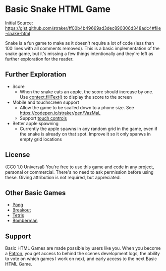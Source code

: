 # Basic Snake HTML Game

Initial Source: https://gist.github.com/straker/ff00b4b49669ad3dec890306d348adc4#file-snake-html

Snake is a fun game to make as it doesn't require a lot of code (less than 100 lines with all comments removed). This is a basic implementation of the snake game, but it's missing a few things intentionally and they're left as further exploration for the reader.

## Further Exploration

- Score
  - When the snake eats an apple, the score should increase by one. Use [context.fillText()](https://developer.mozilla.org/en-US/docs/Web/API/CanvasRenderingContext2D/fillText) to display the score to the screen
- Mobile and touchscreen support
  - Allow the game to be scalled down to a phone size. See https://codepen.io/straker/pen/VazMaL
  - Support [touch controls](https://developer.mozilla.org/en-US/docs/Web/API/Touch_events)
- Better apple spawning
  - Currently the apple spawns in any random grid in the game, even if the snake is already on that spot. Improve it so it only spanws in empty grid locations
  
## License

(CC0 1.0 Universal) You're free to use this game and code in any project, personal or commercial. There's no need to ask permission before using these. Giving attribution is not required, but appreciated.

## Other Basic Games

- [Pong](https://gist.github.com/straker/81b59eecf70da93af396f963596dfdc5)
- [Breakout](https://gist.github.com/straker/98a2aed6a7686d26c04810f08bfaf66b)
- [Tetris](https://gist.github.com/straker/3c98304f8a6a9174efd8292800891ea1)
- [Bomberman](https://gist.github.com/straker/769fb461e066147ea16ac2cb9463beae)

## Support

Basic HTML Games are made possible by users like you. When you become a [Patron](https://www.patreon.com/straker), you get access to behind the scenes development logs, the ability to vote on which games I work on next, and early access to the next Basic HTML Game.